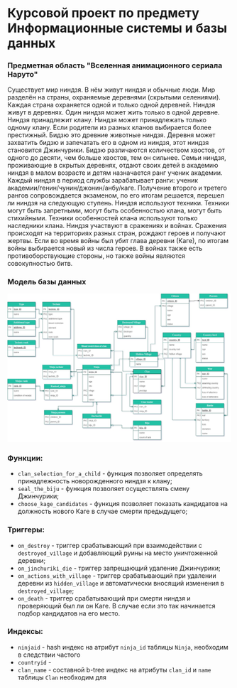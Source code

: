 # Курсовой проект по предмету Информационные системы и базы данных

### Предметная область "Вселенная анимационного сериала Наруто"

Существует мир ниндзя. В нём живут ниндзя и обычные люди. Мир разделён на страны, охраняемые деревнями (скрытыми селениями). Каждая страна охраняется одной и только одной деревней. Ниндзя живут в деревнях. Один ниндзя может жить только в одной деревне. Ниндзя принадлежит клану. Ниндзя может принадлежать только одному клану. Если родители из разных кланов выбирается более престижный. Бидзю это древние животные ниндзя. Деревня может захватить бидзю и запечатать его в одном из ниндзя, этот ниндзя становится Джинчурики. Бидзю различаются количеством хвостов, от одного до десяти, чем больше хвостов, тем он сильнее. Семьи ниндзя, проживающие в скрытых деревнях, отдают своих детей в академию ниндзя в малом возрасте и детям назначается ранг ученик академии. Каждый ниндзя в период службы зарабатывает ранги: ученик академии/генин/чунин/джонин/анбу/каге. Получение второго и третего рангов сопровождается экзаменом, по его итогам решается, перешел ли ниндзя на следующую ступень. Ниндзя используют техники. Техники могут быть запретными, могут быть особенностью клана, могут быть стихийными. Техники особенностей клана используют только наследники клана. Ниндзя участвуют в сражениях и войнах. Сражения происходят на территориях разных стран, рождают героев и получают жертвы. Если во время войны был убит глава деревни (Каге), по итогам войны выбирается новый из числа героев. В войнах также есть противоборствующие стороны, но также войны являются совокупностью битв.

### Модель базы данных 
![модель базы данных](https://github.com/Avvessalom/ITMO-Information-Systems-and-Databases-Course-Project/blob/main/img/KP.jpg)

### Функции:
* `clan_selection_for_a_child` - функция позволяет определять принадлежность новорожденного ниндзя к клану;
* `seal_the_biju` - функция позволяет осуществлять смену Джинчурики;
* `choose_kage_candidates` - функция позволяет показать кандидатов на должность нового Каге в случае смерти предыдущего;

### Триггеры:
* `on_destroy` - триггер срабатывающий при взаимодействии с `destroyed_village` и добавляющий руины на место уничтоженной деревни;  
* `on_jinchuriki_die` - триггер запрещающий удаление Джинчурики;
* `on_actions_with_village` - триггер срабатывающий при удалении деревни из `hidden_village` и  автоматически вносящий изменения в `destroyed_village`; 
* `on_death` - триггер срабатывающий при смерти ниндзя и проверяющий был ли он Каге. В случае если это так начинается подбор кандидатов на его место.

### Индексы:
* `ninjaid` - hash индекс на атрибут `ninja_id` таблицы `Ninja`, необходим в следствии частого 
* `countryid` - 
* `clan_name` - составной b-tree индекс на атрибуты `clan_id` и `name` таблицы `Clan` необходим для 